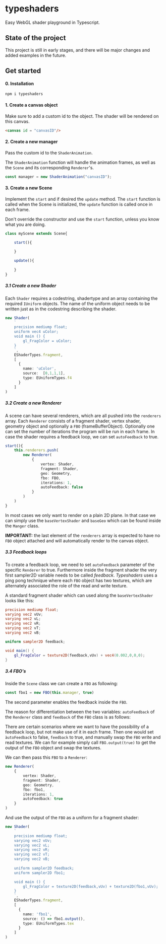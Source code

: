 # typeshaders

Easy WebGL shader playground in Typescript.

## State of the project
This project is still in early stages, 
and there will be major changes and added examples in the future.

## Get started

#### 0. Installation

```npm i typeshaders```

#### 1. Create a canvas object 

Make sure to add a custom id to the object. 
The shader will be rendered on this canvas.

````html
<canvas id = "canvasID"/>
````

#### 2. Create a new manager

Pass the custom id to the ``ShaderAnimation``.

The ``ShaderAnimation`` function will handle the animation frames, as well as the ``Scene``
and its corresponding ``Renderer``'s. 

````typescript
const manager = new ShaderAnimation("canvasID");
````

#### 3. Create a new Scene

Implement the ``start`` and if desired the ``update`` method. 
The ``start`` function is called when the Scene is initialized, 
the ``update`` function is called once in each frame. 

Don't override the constructor and use the ``start`` function,
unless you know what you are doing.

````typescript
class myScene extends Scene{

    start(){
 
    }

    update(){
    
    }
}
````

##### 3.1 Create a new Shader

Each ``Shader`` requires a codestring, shadertype and an array containing the required ``IUniform`` objects. 
The name of the uniform object needs to be written just as in the codestring describing the shader.
````typescript
new Shader(
    `
    precision mediump float;
    uniform vec4 uColor;
    void main () {
        gl_FragColor = uColor;
    }
    `,
    EShaderTypes.fragment,
    [
      {
        name: 'uColor',
        source:  [0,1,1,1],
        type: EUniformTypes.f4
      }
    ] 
)
````

##### 3.2 Create a new Renderer

A scene can have several renderers, which are all pushed into the ``renderers`` array. Each ``Renderer`` consists of a fragment shader, vertex shader, geometry object and
optionally a ``FBO`` (frameBufferObject). Optionally one can set the number of iterations
the program will be run in each frame. In case the shader requires a feedback loop,
we can set ``autoFeedback`` to true.

````typescript
start(){
    this.renderers.push(
        new Renderer(
            {
                vertex: Shader,
                fragment: Shader,
                geo: Geometry,
                fbo: FBO,
                iterations: 1,
                autoFeedback: false
            }
        )   
    )
}
````

In most cases we only want to render on a plain 2D plane. 
In that case we can simply use the ``baseVertexShader`` and ``baseGeo``
which can be found inside the ``Manger`` class.

**IMPORTANT:** the last element of the ``renderers`` array is expected
to have no ``FBO`` object attached and will automatically render to the canvas object. 

##### 3.3 Feedback loops

To create a feedback loop, we need to set ``autoFeedback`` parameter of the specific ``Renderer`` to true.
Furthermore inside the fragment shader the very first sampler2D variable needs to be called
*feedback*. *Typeshaders* uses a ping pong technique where each ``FBO`` object has two textures, which are
alternately associated the role of the read and write texture. 

A standard fragment shader which can used along the ``baseVertexShader``
looks like this:

````glsl
precision mediump float;
varying vec2 vUv;
varying vec2 vL;
varying vec2 vR;
varying vec2 vT;
varying vec2 vB;

uniform sampler2D feedback;

void main() {
    gl_FragColor = texture2D(feedback,vUv) + vec4(0.002,0,0,0);
}
````

##### 3.4 FBO's

Inside the ``Scene`` class we can create a ``FBO`` as following:
````typescript
const fbo1 = new FBO(this.manager, true)
````

The second parameter enables the feedback inside the ``FBO``. 

The reason for differentiation between the two variables: 
``autoFeedback`` of the ``Renderer`` class and ``feedback`` of the ``FBO`` class is as follows:

There are certain scenarios where we want to have the possibility of a feedback loop, but not 
make use of it in each frame. Then one would set ``àutoFeedback`` to false, ``feedback`` to true,
and manually swap the ``FBO`` write and read textures. We can for example simply call ``FBO.output(true)``
to get the output of the ``FBO`` object and swap the textures. 

We can then pass this ``FBO`` to a ``Renderer``:

````typescript
new Renderer(
    {
        vertex: Shader,
        fragment: Shader,
        geo: Geometry,
        fbo: fbo1,
        iterations: 1,
        autoFeedback: true
    }
)   
````

And use the output of the ``FBO`` as a uniform for a fragment shader:

````typescript
new Shader(
    `
    precision mediump float;
    varying vec2 vUv;
    varying vec2 vL;
    varying vec2 vR;
    varying vec2 vT;
    varying vec2 vB;
    
    uniform sampler2D feedback;
    uniform sampler2D fbo1;

    void main () {
        gl_FragColor = texture2D(feedback,vUv) + texture2D(fbo1,vUv);
    }
    `,
    EShaderTypes.fragment,
    [
      {
        name: 'fbo1',
        source: () => fbo1.output(),
        type: EUniformTypes.tex
      }
    ] 
)
````
